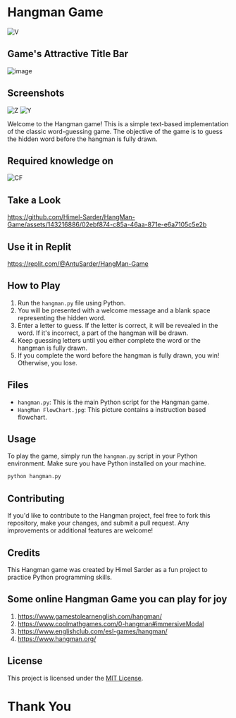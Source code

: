 # Hangman Game
![V](https://github.com/Himel-Sarder/HangMan-Game/assets/143216886/b050dbe6-bd80-41f5-a6a8-89fc5466e0ce)

## Game's Attractive Title Bar
![image](https://github.com/Himel-Sarder/HangMan-Game/assets/143216886/b935391a-e309-47a9-af74-32f27c3c2093)
## Screenshots   
![Z](https://github.com/Himel-Sarder/HangMan-Game/assets/143216886/77c59be2-c3f4-4d93-817b-f359e30f6e36)
![Y](https://github.com/Himel-Sarder/HangMan-Game/assets/143216886/e1acdf1e-2708-4e2d-98a5-c9072d783fea)

Welcome to the Hangman game! This is a simple text-based implementation of the classic word-guessing game. The objective of the game is to guess the hidden word before the hangman is fully drawn.

## Required knowledge on
![CF](https://github.com/Himel-Sarder/HangMan-Game/assets/143216886/7b4c3eb9-fbaa-4ca9-8ac9-9f374d6fddfd)

## Take a Look   
https://github.com/Himel-Sarder/HangMan-Game/assets/143216886/02ebf874-c85a-46aa-871e-e6a7105c5e2b

## Use it in Replit   
https://replit.com/@AntuSarder/HangMan-Game   

## How to Play

1. Run the `hangman.py` file using Python.
2. You will be presented with a welcome message and a blank space representing the hidden word.
3. Enter a letter to guess. If the letter is correct, it will be revealed in the word. If it's incorrect, a part of the hangman will be drawn.
4. Keep guessing letters until you either complete the word or the hangman is fully drawn.
5. If you complete the word before the hangman is fully drawn, you win! Otherwise, you lose.

## Files

- `hangman.py`: This is the main Python script for the Hangman game.
- `HangMan FlowChart.jpg`: This picture contains a instruction based flowchart.

## Usage

To play the game, simply run the `hangman.py` script in your Python environment. Make sure you have Python installed on your machine.

```bash
python hangman.py
```

## Contributing

If you'd like to contribute to the Hangman project, feel free to fork this repository, make your changes, and submit a pull request. Any improvements or additional features are welcome!

## Credits

This Hangman game was created by Himel Sarder as a fun project to practice Python programming skills.

## Some online Hangman Game you can play for joy   
1. https://www.gamestolearnenglish.com/hangman/   
2. https://www.coolmathgames.com/0-hangman#immersiveModal
3. https://www.englishclub.com/esl-games/hangman/
4. https://www.hangman.org/

## License

This project is licensed under the [MIT License](LICENSE).

# Thank You   
